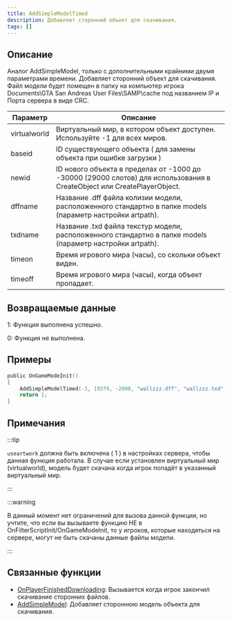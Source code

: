 ```yaml
---
title: AddSimpleModelTimed
description: Добавляет сторонний объект для скачивания.
tags: []
---
```


<VersionWarn version='SA-MP 0.3.DL R1' />

## Описание

Аналог AddSimpleModel, только с дополнительными крайними двумя параметрами времени.
Добавляет сторонний объект для скачивания. Файл модели будет помещен в папку на компьютер игрока Documents\GTA San Andreas User Files\SAMP\cache под названием IP и Порта сервера в виде CRC.

| Параметр     | Описание                                                                                                                    |
| ------------ | --------------------------------------------------------------------------------------------------------------------------- |
| virtualworld | Виртуальный мир, в котором объект доступен. Используйте -1 для всех миров.                                                  |
| baseid       | ID существующего объекта ( для замены объекта при ошибке загрузки )                                                         |
| newid        | ID нового объекта в пределах от -1000 до -30000 (29000 слотов) для использования в CreateObject или CreatePlayerObject.     |
| dffname      | Название .dff файла колизии модели, расположенного стандартно в папке models (параметр настройки artpath).                  |
| txdname      | Название .txd файла текстур модели, расположенного стандартно в папке models (параметр настройки artpath).                  |
| timeon       | Время игрового мира (часы), со скольки объект виден.                                                                        |
| timeoff      | Время игрового мира (часы), когда объект пропадает.                                                                         |

## Возвращаемые данные

1: Функция выполнена успешно.

0: Функция не выполнена.

## Примеры

```c
public OnGameModeInit()
{
    AddSimpleModelTimed(-1, 19379, -2000, "wallzzz.dff", "wallzzz.txd", 9, 18); // Объект будет виден с 9:00 до 18:00
    return 1;
}
```


## Примечания

:::tip

`useartwork` должна быть включена ( 1 ) в настройках сервера, чтобы данная функция работала. В случае если установлен виртуальный мир (virtualworld), модель будет скачана когда игрок попадёт в указанный виртуальный мир.

:::

:::warning

В данный момент нет ограничений для вызова данной функции, но учтите, что если вы вызываете функцию НЕ в OnFilterScriptInit/OnGameModeInit, то у игроков, которые находяться на сервере, могут не быть скачаны данные файлы модели.

:::

## Связанные функции

- [OnPlayerFinishedDownloading](../callbacks/OnPlayerFinishedDownloading.md): Вызывается когда игрок закончил скачивание сторонних файлов.
- [AddSimpleModel](AddSimpleModel.md): Добавляет стороннюю модель объекта для скачивания.
